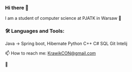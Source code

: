 ### Hi there 👋

I am a student of computer science at PJATK in Warsaw 🚀

### 🛠️ Languages and Tools:

Java -> Spring boot, Hibernate
Python
C++
C#
SQL
Git
Intelij


📫 How to reach me: KrawikCON@gmail.com

👋

